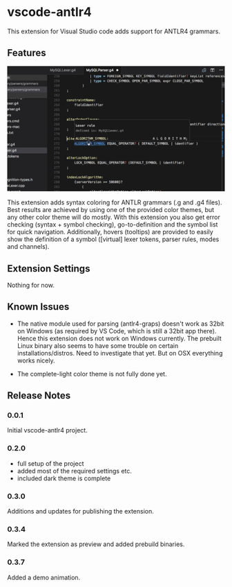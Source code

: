 # vscode-antlr4

This extension for Visual Studio code adds support for ANTLR4 grammars.

## Features

![](vscode-demo.gif)

This extension adds syntax coloring for ANTLR grammars (.g and .g4 files). Best results are achieved by using one of the provided color themes, but any other color theme will do mostly. With this extension you also get error checking (syntax + symbol checking), go-to-definition and the symbol list for quick navigation. Additionally, hovers (tooltips) are provided to easily show the definition of a symbol ([virtual] lexer tokens, parser rules, modes and channels).

## Extension Settings

Nothing for now.

## Known Issues

* The native module used for parsing (antlr4-graps) doesn't work as 32bit on Windows (as required by VS Code, which is still a 32bit app there). Hence this extension does not work on Windows currently. The prebuilt Linux binary also seems to have some trouble on certain installations/distros. Need to investigate that yet. But on OSX everything works nicely.

* The complete-light color theme is not fully done yet.

## Release Notes

### 0.0.1

Initial vscode-antlr4 project.

### 0.2.0

* full setup of the project
* added most of the required settings etc.
* included dark theme is complete

### 0.3.0

Additions and updates for publishing the extension.

### 0.3.4

Marked the extension as preview and added prebuild binaries.

### 0.3.7

Added a demo animation.
